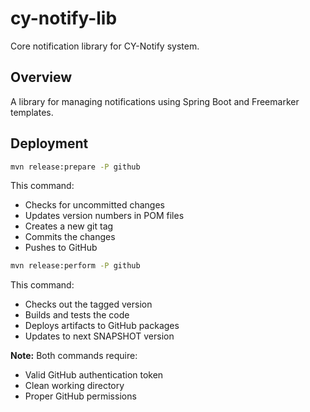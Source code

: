 # cy-notify-lib

Core notification library for CY-Notify system.

## Overview

A library for managing notifications using Spring Boot and Freemarker templates.

## Deployment

```bash
mvn release:prepare -P github
```
This command:
- Checks for uncommitted changes
- Updates version numbers in POM files
- Creates a new git tag
- Commits the changes
- Pushes to GitHub

```bash
mvn release:perform -P github
```
This command:
- Checks out the tagged version
- Builds and tests the code
- Deploys artifacts to GitHub packages
- Updates to next SNAPSHOT version

**Note:** Both commands require:
- Valid GitHub authentication token
- Clean working directory
- Proper GitHub permissions